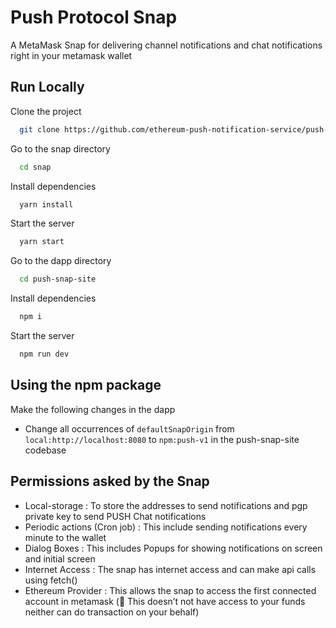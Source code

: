 
# Push Protocol Snap

A MetaMask Snap for delivering channel notifications and chat notifications right in your metamask wallet


## Run Locally

Clone the project

```bash
  git clone https://github.com/ethereum-push-notification-service/push-protocol-snaps
```

Go to the snap directory

```bash
  cd snap
```

Install dependencies

```bash
  yarn install
```

Start the server

```bash
  yarn start
```

Go to the dapp directory

```bash
  cd push-snap-site
```

Install dependencies

```bash
  npm i
```

Start the server

```bash
  npm run dev
```

## Using the npm package
 Make the following changes in the dapp
 - Change all occurrences of ```defaultSnapOrigin``` from ```local:http://localhost:8080``` to ```npm:push-v1```  in the push-snap-site codebase

## Permissions asked by the Snap
- Local-storage : To store the addresses to send notifications and pgp private key to send PUSH Chat notifications
- Periodic actions (Cron job) : This include sending notifications every minute to the wallet
- Dialog Boxes : This includes Popups for showing notifications on screen and initial screen
- Internet Access : The snap has internet access and can make api calls using fetch()
- Ethereum Provider : This allows the snap to access the first connected account in metamask (🚨 This doesn’t not have access to your funds neither can do transaction on your behalf)




